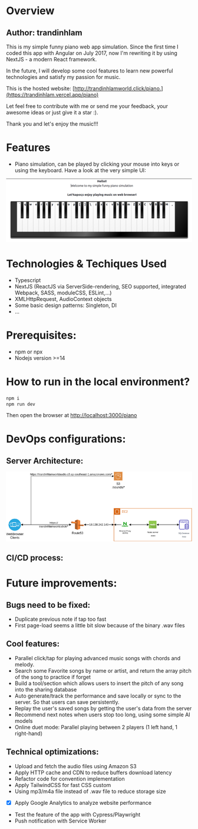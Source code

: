# Overview

## Author: trandinhlam

This is my simple funny piano web app simulation. Since the first time I coded this app with Angular on July 2017, 
now I'm rewriting it by using NextJS - a modern React framework.

In the future, I will develop some cool features to learn new powerful technologies and satisfy my passion for music.

This is the hosted website: [http://trandinhlamworld.click/piano.](https://trandinhlam.vercel.app/piano)

Let feel free to contribute with me or send me your feedback, your awesome ideas or just give it a star :).

Thank you and let's enjoy the music!!!


# Features
+ Piano simulation, can be played by clicking your mouse into keys or using the keyboard.
Have a look at the very simple UI:

![](./UI.png)

# Technologies & Techiques Used
+ Typescript
+ NextJS (ReactJS via ServerSide-rendering, SEO supported, integrated Webpack, SASS, moduleCSS, ESLint,...)
+ XMLHttpRequest, AudioContext objects
+ Some basic design patterns: Singleton, DI
+ ...


# Prerequisites:
+ npm or npx
+ Nodejs version >=14


# How to run in the local environment?

    npm i
    npm run dev

Then open the browser at [http://localhost:3000/piano](http://localhost:3000/piano)

# DevOps configurations:

## Server Architecture:

![](./ServerArchitecture.png)

## CI/CD process:

# Future improvements: 

## Bugs need to be fixed:
  + Duplicate previous note if tap too fast
  + First page-load seems a little bit slow because of the binary .wav files

## Cool features:
  + Parallel click/tap for playing advanced music songs with chords and melody.
  + Search some Favorite songs by name or artist, and return the array pitch of the song to practice if forget
  + Build a tool/section which allows users to insert the pitch of any song into the sharing database
  + Auto generate/track the performance and save locally or sync to the server. So that users can save persistently.
  + Replay the user's saved songs by getting the user's data from the server
  + Recommend next notes when users stop too long, using some simple AI models
  + Online duet mode: Parallel playing between 2 players (1 left hand, 1 right-hand)

## Technical optimizations:
  + Upload and fetch the audio files using Amazon S3
  + Apply HTTP cache and CDN to reduce buffers download latency
  + Refactor code for convention implementation
  + Apply TailwindCSS for fast CSS custom
  + Using mp3/m4a file instead of .wav file to reduce storage size
  
  - [x] Apply Google Analytics to analyze website performance
  
  + Test the feature of the app with Cypress/Playwright
  + Push notification with Service Worker